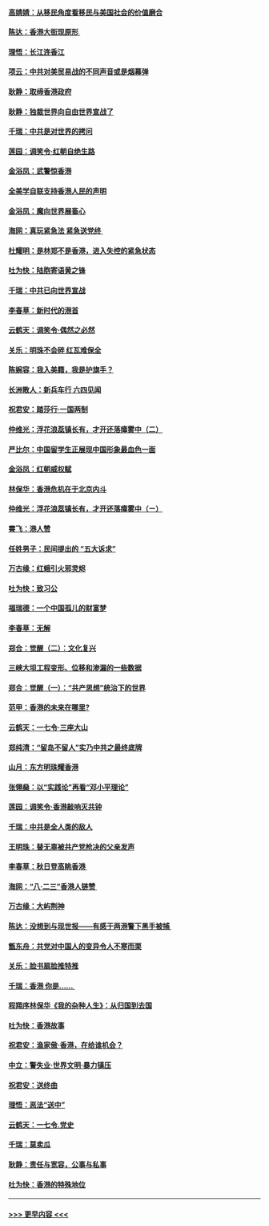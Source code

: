 #### [高婧婧：从移民角度看移民与美国社会的价值磨合](../pages/nsc993/n11495757.md?t=09032100) 
#### [陈达：香港大街现原形 ](../pages/nsc993/n11495441.md?t=09032100) 
#### [理悟：长江连香江](../pages/nsc993/n11495377.md?t=09032100) 
#### [项云：中共对美贸易战的不同声音或是烟幕弹](../pages/nsc993/n11494929.md?t=09032100) 
#### [耿静：取缔香港政府](../pages/nsc993/n11494218.md?t=09032100) 
#### [耿静：独裁世界向自由世界宣战了](../pages/nsc993/n11494190.md?t=09032100) 
#### [千瑞：中共是对世界的拷问](../pages/nsc993/n11493021.md?t=09032100) 
#### [莲园：调笑令‧红朝自绝生路](../pages/nsc993/n11493011.md?t=09032100) 
#### [金浴凤：武警惊香港](../pages/nsc993/n11492994.md?t=09032100) 
#### [全美学自联支持香港人民的声明](../pages/nsc993/n11492630.md?t=09032100) 
#### [金浴凤：魔向世界展畜心](../pages/nsc993/n11492599.md?t=09032100) 
#### [海网：真玩紧急法 紧急送党终 ](../pages/nsc993/n11492535.md?t=09032100) 
#### [杜耀明：是林郑不是香港，进入失控的紧急状态](../pages/nsc993/n11491420.md?t=09032100) 
#### [吐为快：陆胞寄语黄之锋](../pages/nsc993/n11491117.md?t=09032100) 
#### [千瑞：中共已向世界宣战](../pages/nsc993/n11490123.md?t=09032100) 
#### [李春草：新时代的港首](../pages/nsc993/n11489864.md?t=09032100) 
#### [云鹤天：调笑令·偶然之必然](../pages/nsc993/n11489701.md?t=09032100) 
#### [关乐：明珠不会碎 红瓦难保全](../pages/nsc993/n11489647.md?t=09032100) 
#### [陈婉容：我入美籍，我是护旗手？](../pages/nsc993/n11487908.md?t=09032100) 
#### [长洲散人：新兵车行 六四见闻](../pages/nsc993/n11487729.md?t=09032100) 
#### [祝君安：踏莎行‧一国两制](../pages/nsc993/n11487699.md?t=09032100) 
#### [仲维光：浮花浪蕊镇长有，才开还落瘴雾中（二）](../pages/nsc993/n11483286.md?t=09032100) 
#### [严比尔：中国留学生正展现中国形象最血色一面](../pages/nsc993/n11485145.md?t=09032100) 
#### [金浴凤：红朝威权赋](../pages/nsc993/n11485191.md?t=09032100) 
#### [林保华：香港危机在于北京内斗](../pages/nsc993/n11484593.md?t=09032100) 
#### [仲维光：浮花浪蕊镇长有，才开还落瘴雾中（ㄧ）](../pages/nsc993/n11483259.md?t=09032100) 
#### [霄飞：港人赞](../pages/nsc993/n11482957.md?t=09032100) 
#### [任姓男子：民间提出的 “五大诉求”](../pages/nsc993/n11482897.md?t=09032100) 
#### [万古缘：红蛾引火邪灵烬](../pages/nsc993/n11482886.md?t=09032100) 
#### [吐为快：致习公](../pages/nsc993/n11482867.md?t=09032100) 
#### [福瑞德：一个中国孤儿的财富梦](../pages/nsc993/n11482817.md?t=09032100) 
#### [李春草：无解](../pages/nsc993/n11482791.md?t=09032100) 
#### [郑合：觉醒（二）：文化复兴](../pages/nsc993/n11478025.md?t=09032100) 
#### [三峡大坝工程变形、位移和渗漏的一些数据](../pages/nsc993/n11478232.md?t=09032100) 
#### [郑合：觉醒（一）：“共产思想”统治下的世界](../pages/nsc993/n11477663.md?t=09032100) 
#### [范甲：香港的未来在哪里?](../pages/nsc993/n11477249.md?t=09032100) 
#### [云鹤天：一七令·三座大山](../pages/nsc993/n11477192.md?t=09032100) 
#### [郑纯清：“留岛不留人”实乃中共之最终底牌](../pages/nsc993/n11476160.md?t=09032100) 
#### [山月：东方明珠耀香港](../pages/nsc993/n11476077.md?t=09032100) 
#### [张翎燊：以“实践论”再看“邓小平理论”](../pages/nsc993/n11475733.md?t=09032100) 
#### [莲园：调笑令‧香港敲响灭共钟](../pages/nsc993/n11475723.md?t=09032100) 
#### [千瑞：中共是全人类的敌人](../pages/nsc993/n11475329.md?t=09032100) 
#### [王明珠：替无辜被共产党枪决的父亲发声](../pages/nsc993/n11474570.md?t=09032100) 
#### [李春草：秋日登高眺香港 ](../pages/nsc993/n11474491.md?t=09032100) 
#### [海网：“八·二三”香港人链赞 ](../pages/nsc993/n11474538.md?t=09032100) 
#### [万古缘：大屿荆神](../pages/nsc993/n11474401.md?t=09032100) 
#### [陈达：没想到与现世报——有感于两港警下黑手被捕 ](../pages/nsc993/n11472557.md?t=09032100) 
#### [甑东舟：共党对中国人的变异令人不寒而栗](../pages/nsc993/n11472496.md?t=09032100) 
#### [关乐：脸书扇脸推特推](../pages/nsc993/n11472488.md?t=09032100) 
#### [千瑞：香港  你是…… ](../pages/nsc993/n11472459.md?t=09032100) 
#### [程翔序林保华《我的杂种人生》：从归国到去国](../pages/nsc993/n11472369.md?t=09032100) 
#### [吐为快：香港故事](../pages/nsc993/n11471931.md?t=09032100) 
#### [祝君安：渔家傲‧香港，在给谁机会？](../pages/nsc993/n11469718.md?t=09032100) 
#### [中立：警失业‧世界文明‧暴力镇压](../pages/nsc993/n11467566.md?t=09032100) 
#### [祝君安：送终曲](../pages/nsc993/n11467546.md?t=09032100) 
#### [理悟：恶法“送中”](../pages/nsc993/n11467290.md?t=09032100) 
#### [云鹤天：一七令.党史](../pages/nsc993/n11464122.md?t=09032100) 
#### [千瑞：莫卖瓜](../pages/nsc993/n11463014.md?t=09032100) 
#### [耿静：责任与宽容，公事与私事](../pages/nsc993/n11462810.md?t=09032100) 
#### [吐为快：香港的特殊地位](../pages/nsc993/n11462562.md?t=09032100) 

----
#### [ >>> 更早内容 <<< ](../indexes/nsc993-earlier.md)
